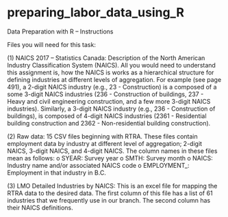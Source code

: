 # preparing_labor_data_using_R

Data Preparation with R – Instructions


Files you will need for this task: 

(1)	NAICS 2017 – Statistics Canada: Description of the North American Industry Classification System (NAICS). 
All you would need to understand this assignment is, how the NAICS is works as a hierarchical structure for defining industries at different levels of aggregation. For example (see page 491), a 2-digit NAICS industry (e.g., 23 - Construction) is a composed of a some 3-digit NAICS industries (236 - Construction of buildings, 237 - Heavy and civil engineering construction, and a few more 3-digit NAICS industries). Similarly, a 3-digit NAICS industry (e.g., 236 - Construction of buildings), is composed of 4-digit NAICS industries (2361 - Residential building construction and 2362 - Non-residential building construction).

(2) Raw data: 15 CSV files beginning with RTRA. These files contain employment data by industry at different level of aggregation; 2-digit NAICS, 3-digit NAICS, and 4-digit NAICS. The column names in these files mean as follows: 
o	SYEAR: Survey year
o	SMTH: Survey month
o	NAICS: Industry name and/or associated NAICS code
o	EMPLOYMENT_: Employment in that industry in B.C. 

(3)	LMO Detailed Industries by NAICS: This is an excel file for mapping the RTRA data to the desired data. The first column of this file has a list of 61 industries that we frequently use in our branch. The second column has their NAICS definitions. 
